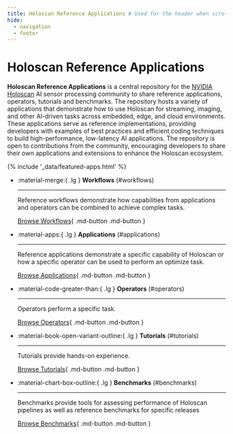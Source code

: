 ```yaml
---
title: Holoscan Reference Applications # Used for the header when scrolling down
hide:
  - navigation
  - footer
---
```


<!-- We need it despite 'title:' above or the .nav title value ('Home') would be used-->
# Holoscan Reference Applications

**Holoscan Reference Applications** is a central repository for the [NVIDIA Holoscan](https://www.nvidia.com/en-us/clara/holoscan/) AI sensor processing community
to share reference applications, operators, tutorials and benchmarks.
The repository hosts a variety of applications that demonstrate how to use Holoscan for streaming, imaging, and other AI-driven tasks across embedded, edge, and cloud environments. These applications serve as reference implementations, providing developers with examples of best practices and efficient coding techniques to build high-performance, low-latency AI applications. The repository is open to contributions from the community, encouraging developers to share their own applications and extensions to enhance the Holoscan ecosystem.

{% include '_data/featured-apps.html' %}

<div class="grid cards" markdown>

-   :material-merge:{ .lg } __Workflows__ (#workflows)

    ---

    Reference workflows demonstrate how capabilities from applications and operators can be combined
    to achieve complex tasks.

    [Browse Workflows](workflows/index.md){ .md-button .md-button }


-   :material-apps:{ .lg } __Applications__ (#applications)

    ---

    Reference applications demonstrate a specific capability of Holoscan or how a specific operator
    can be used to perform an optimize task.

    [Browse Applications](applications/index.md){ .md-button .md-button }

-   :material-code-greater-than:{ .lg } __Operators__ (#operators)

    ---

    Operators perform a specific task.

    [Browse Operators](operators/index.md){ .md-button .md-button }

-   :material-book-open-variant-outline:{ .lg } __Tutorials__ (#tutorials)

    ---

    Tutorials provide hands-on experience.

    [Browse Tutorials](tutorials/index.md){ .md-button .md-button }


-   :material-chart-box-outline:{ .lg } __Benchmarks__ (#benchmarks)

    ---

    Benchmarks provide tools for assessing performance of Holoscan pipelines as well as reference benchmarks for specific releases

    [Browse Benchmarks](benchmarks/index.md){ .md-button .md-button }




</div>
